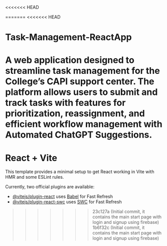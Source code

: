 <<<<<<< HEAD

=======
<<<<<<< HEAD
# Task-Management-ReactApp
A web application designed to streamline task management for the College’s CAPI support center. The platform allows users to submit and track tasks with features for prioritization, reassignment, and efficient workflow management with Automated ChatGPT Suggestions.
=======
# React + Vite

This template provides a minimal setup to get React working in Vite with HMR and some ESLint rules.

Currently, two official plugins are available:

- [@vitejs/plugin-react](https://github.com/vitejs/vite-plugin-react/blob/main/packages/plugin-react/README.md) uses [Babel](https://babeljs.io/) for Fast Refresh
- [@vitejs/plugin-react-swc](https://github.com/vitejs/vite-plugin-react-swc) uses [SWC](https://swc.rs/) for Fast Refresh
>>>>>>> 23c127a (Initial commit, it contains the main start page with login and signup using firebase)
>>>>>>> 1b6f32c (Initial commit, it contains the main start page with login and signup using firebase)
